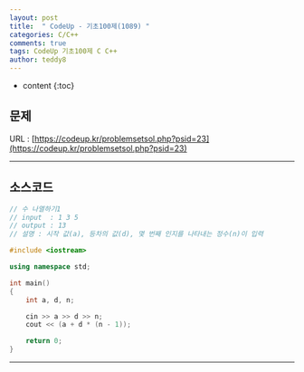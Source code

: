 ```yaml
---
layout: post   
title:  " CodeUp - 기초100제(1089) "
categories: C/C++
comments: true
tags: CodeUp 기초100제 C C++
author: teddy8  
---
```

* content
{:toc}

## 문제
URL : [https://codeup.kr/problemsetsol.php?psid=23](https://codeup.kr/problemsetsol.php?psid=23)

---

## 소스코드
``` cpp
// 수 나열하기1
// input  : 1 3 5
// output : 13
// 설명 : 시작 값(a), 등차의 값(d), 몇 번째 인지를 나타내는 정수(n)이 입력

#include <iostream>

using namespace std;

int main()
{
	int a, d, n;

	cin >> a >> d >> n;
	cout << (a + d * (n - 1));

	return 0;
}
```

---
